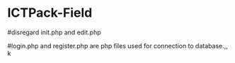 # ICTPack-Field

#disregard init.php and edit.php

#login.php and register.php are php files used for connection to database.,,   k
